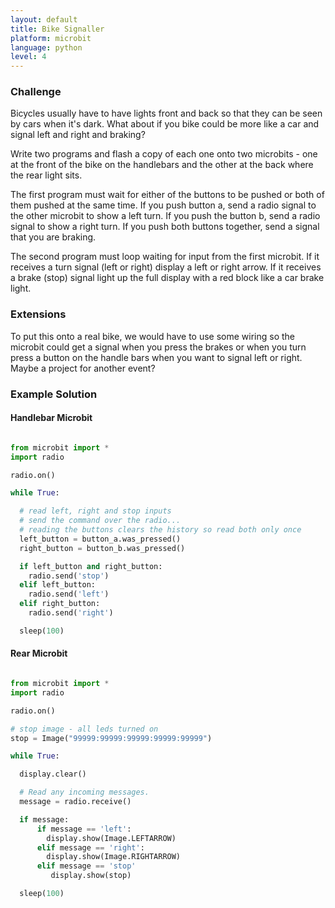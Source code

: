 ```yaml
---
layout: default
title: Bike Signaller
platform: microbit
language: python 
level: 4
---
```

### Challenge

Bicycles usually have to have lights front and back so that they can be seen by cars when it's dark. What about if you bike could be more like a car and signal left and right and braking?

Write two programs and flash a copy of each one onto two microbits - one at the front of the bike on the handlebars and the other at the back where the rear light sits.

The first program must wait for either of the buttons to be pushed or both of them pushed at the same time. If you push button a, send a radio signal to the other microbit to show a left turn. If you push the button b, send a radio signal to show a right turn. If you push both buttons together, send a signal that you are braking.

The second program must loop waiting for input from the first microbit. If it receives a turn signal (left or right) display a left or right arrow. If it receives a brake (stop) signal light up the full display with a red block like a car brake light.


### Extensions

To put this onto a real bike, we would have to use some wiring so the microbit could get a signal when you press the brakes or when you turn press a button on the handle bars when you want to signal left or right. Maybe a project for another event?


### Example Solution

#### Handlebar Microbit

```python

from microbit import *
import radio

radio.on()

while True:

  # read left, right and stop inputs
  # send the command over the radio...
  # reading the buttons clears the history so read both only once
  left_button = button_a.was_pressed()
  right_button = button_b.was_pressed()

  if left_button and right_button:
    radio.send('stop')
  elif left_button:
    radio.send('left')
  elif right_button:
    radio.send('right')

  sleep(100)

```

#### Rear Microbit

```python

from microbit import *
import radio

radio.on()

# stop image - all leds turned on
stop = Image("99999:99999:99999:99999:99999")

while True:

  display.clear()

  # Read any incoming messages.
  message = radio.receive()

  if message:
      if message == 'left':
        display.show(Image.LEFTARROW)
      elif message == 'right':
        display.show(Image.RIGHTARROW)
      elif message == 'stop'
         display.show(stop)

  sleep(100)

```
